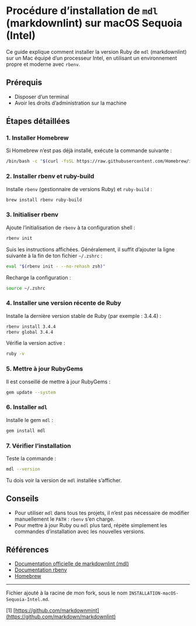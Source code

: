 # Procédure d’installation de `mdl` (markdownlint) sur macOS Sequoia (Intel)

Ce guide explique comment installer la version Ruby de `mdl` (markdownlint) sur un Mac équipé d’un processeur Intel, en utilisant un environnement propre et moderne avec `rbenv`.

## Prérequis

- Disposer d’un terminal
- Avoir les droits d’administration sur la machine

## Étapes détaillées

### 1. Installer Homebrew

Si Homebrew n’est pas déjà installé, exécute la commande suivante :

```sh
/bin/bash -c "$(curl -fsSL https://raw.githubusercontent.com/Homebrew/install/HEAD/install.sh)"
```

### 2. Installer rbenv et ruby-build

Installe `rbenv` (gestionnaire de versions Ruby) et `ruby-build` :

```sh
brew install rbenv ruby-build
```

### 3. Initialiser rbenv

Ajoute l’initialisation de `rbenv` à ta configuration shell :

```sh
rbenv init
```

Suis les instructions affichées. Généralement, il suffit d’ajouter la ligne suivante à la fin de ton fichier `~/.zshrc` :

```sh
eval "$(rbenv init - --no-rehash zsh)"
```

Recharge la configuration :

```sh
source ~/.zshrc
```

### 4. Installer une version récente de Ruby

Installe la dernière version stable de Ruby (par exemple : 3.4.4) :

```sh
rbenv install 3.4.4
rbenv global 3.4.4
```

Vérifie la version active :

```sh
ruby -v
```

### 5. Mettre à jour RubyGems

Il est conseillé de mettre à jour RubyGems :

```sh
gem update --system
```

### 6. Installer `mdl`

Installe le gem `mdl` :

```sh
gem install mdl
```

### 7. Vérifier l’installation

Teste la commande :

```sh
mdl --version
```

Tu dois voir la version de `mdl` installée s’afficher.

## Conseils

- Pour utiliser `mdl` dans tous tes projets, il n’est pas nécessaire de modifier manuellement le `PATH` : `rbenv` s’en charge.
- Pour mettre à jour Ruby ou `mdl` plus tard, répète simplement les commandes d’installation avec les nouvelles versions.

## Références

- [Documentation officielle de markdownlint (mdl)](https://github.com/markdownlint/markdownlint)
- [Documentation rbenv](https://github.com/rbenv/rbenv)
- [Homebrew](https://brew.sh/)

---

Fichier ajouté à la racine de mon fork, sous le nom `INSTALLATION-macOS-Sequoia-Intel.md`.

[1] [https://github.com/markdownmint](https://github.com/markdown/markdownlint)

